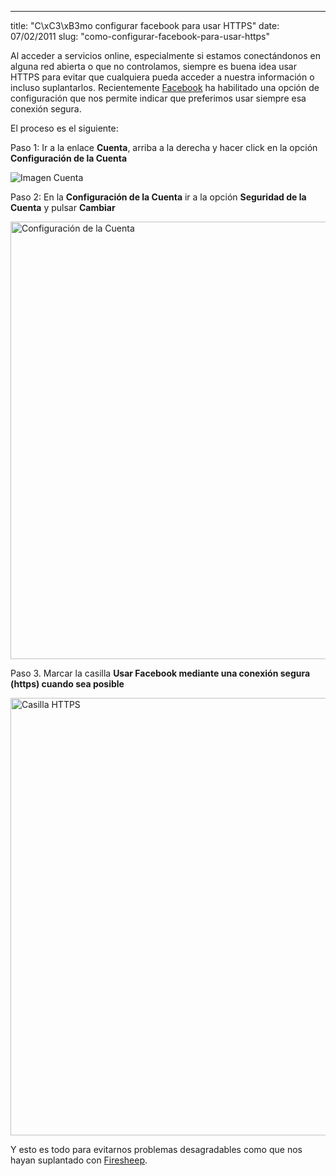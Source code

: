 --- 
title: "C\xC3\xB3mo configurar facebook para usar HTTPS"
date: 07/02/2011
slug: "como-configurar-facebook-para-usar-https"

Al acceder a servicios online, especialmente si estamos conectándonos en alguna red abierta o que no controlamos, siempre es buena idea usar HTTPS para evitar que cualquiera pueda acceder a nuestra información o incluso suplantarlos. Recientemente [Facebook](http://www.facebook.com) ha habilitado una opción de configuración que nos permite indicar que preferimos usar siempre esa conexión segura.

El proceso es el siguiente:

Paso 1: Ir a la enlace **Cuenta**, arriba a la derecha y hacer click en la opción **Configuración de la Cuenta**
  
![Imagen Cuenta](/images/facebook-https-1.png "Imagen Cuenta")

Paso 2: En la **Configuración de la Cuenta** ir a la opción **Seguridad de la Cuenta** y pulsar **Cambiar**

<img src="/images/facebook-https-2.png" width=700px alt="Configuración de la Cuenta"/>

Paso 3. Marcar la casilla **Usar Facebook mediante una conexión segura (https) cuando sea posible**

<img src="/images/facebook-https-3.png" width=700px alt="Casilla HTTPS"/>

Y esto es todo para evitarnos problemas desagradables como que nos hayan suplantado con [Firesheep](http://www.neoteo.com/firesheep-hackear-facebook-nunca-fue-tan-facil.neo).